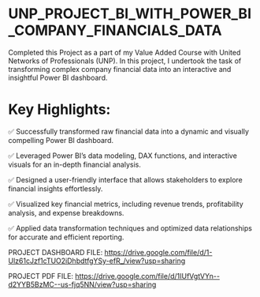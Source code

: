 # UNP_PROJECT_BI_WITH_POWER_BI_COMPANY_FINANCIALS_DATA

Completed this Project as a part of my Value Added Course with United Networks of Professionals (UNP). In this project, I undertook the task of transforming complex company financial data into an interactive and insightful Power BI dashboard.

# Key Highlights:

✅ Successfully transformed raw financial data into a dynamic and visually compelling Power BI dashboard.

✅ Leveraged Power BI’s data modeling, DAX functions, and interactive visuals for an in-depth financial analysis.

✅ Designed a user-friendly interface that allows stakeholders to explore financial insights effortlessly.

✅ Visualized key financial metrics, including revenue trends, profitability analysis, and expense breakdowns.

✅ Applied data transformation techniques and optimized data relationships for accurate and efficient reporting.


PROJECT DASHBOARD FILE: https://drive.google.com/file/d/1-Ulz61cJzf1cTUO2iDhbdtfgYSy-efR_/view?usp=sharing

PROJECT PDF FILE: https://drive.google.com/file/d/1IUfVgtVYn--d2YYB5BzMC--us-fjq5NN/view?usp=sharing
